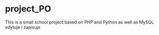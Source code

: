 # project_PO
 This is a small school project based on PHP and Python as well as MySQL
edytuje i zapisuje
